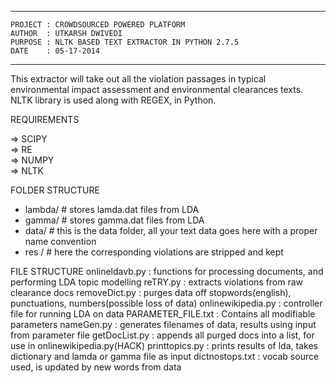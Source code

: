 ****************************************************************************
	PROJECT : CROWDSOURCED POWERED PLATFORM
	AUTHOR  : UTKARSH DWIVEDI
	PURPOSE : NLTK BASED TEXT EXTRACTOR IN PYTHON 2.7.5
	DATE    : 05-17-2014
****************************************************************************

This extractor will take out all the violation passages in typical environmental impact assessment 
and environmental clearances texts.
NLTK library is used along with REGEX, in Python.

REQUIREMENTS 

=> SCIPY  
=> RE  
=> NUMPY  
=> NLTK  

FOLDER STRUCTURE
 - lambda/		# stores lamda.dat files from LDA 
 - gamma/		# stores gamma.dat files from LDA 
 - data/		# this is the data folder, all your text data goes here with a proper name convention 
 - res /		# here the corresponding violations are stripped and kept 

FILE STRUCTURE
onlineldavb.py 		:	functions for processing documents, and performing LDA topic modelling 
reTRY.py 	   		:	extracts violations from raw clearance docs 
removeDict.py 		:	purges data off stopwords(english), punctuations, numbers(possible loss of data) 
onlinewikipedia.py  :	controller file for running LDA on data 
PARAMETER_FILE.txt 	:	Contains all modifiable parameters 
nameGen.py 			:	generates filenames of data, results using input from parameter file 
getDocList.py 		:	appends all purged docs into a list, for use in onlinewikipedia.py(HACK) 
printtopics.py 		:	prints results of lda, takes dictionary and lamda or gamma file as input 
dictnostops.txt 	: 	vocab source used, is updated by new words from data 